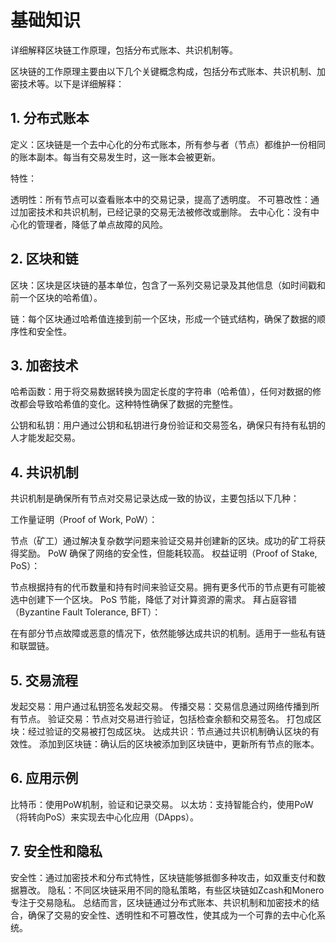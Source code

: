 # 基础知识

详细解释区块链工作原理，包括分布式账本、共识机制等。


区块链的工作原理主要由以下几个关键概念构成，包括分布式账本、共识机制、加密技术等。以下是详细解释：

## 1. 分布式账本
定义：区块链是一个去中心化的分布式账本，所有参与者（节点）都维护一份相同的账本副本。每当有交易发生时，这一账本会被更新。

特性：

透明性：所有节点可以查看账本中的交易记录，提高了透明度。
不可篡改性：通过加密技术和共识机制，已经记录的交易无法被修改或删除。
去中心化：没有中心化的管理者，降低了单点故障的风险。

## 2. 区块和链
区块：区块是区块链的基本单位，包含了一系列交易记录及其他信息（如时间戳和前一个区块的哈希值）。

链：每个区块通过哈希值连接到前一个区块，形成一个链式结构，确保了数据的顺序性和安全性。

## 3. 加密技术
哈希函数：用于将交易数据转换为固定长度的字符串（哈希值），任何对数据的修改都会导致哈希值的变化。这种特性确保了数据的完整性。

公钥和私钥：用户通过公钥和私钥进行身份验证和交易签名，确保只有持有私钥的人才能发起交易。

## 4. 共识机制
共识机制是确保所有节点对交易记录达成一致的协议，主要包括以下几种：

工作量证明（Proof of Work, PoW）：

节点（矿工）通过解决复杂数学问题来验证交易并创建新的区块。成功的矿工将获得奖励。
PoW 确保了网络的安全性，但能耗较高。
权益证明（Proof of Stake, PoS）：

节点根据持有的代币数量和持有时间来验证交易。拥有更多代币的节点更有可能被选中创建下一个区块。
PoS 节能，降低了对计算资源的需求。
拜占庭容错（Byzantine Fault Tolerance, BFT）：

在有部分节点故障或恶意的情况下，依然能够达成共识的机制。适用于一些私有链和联盟链。

## 5. 交易流程
发起交易：用户通过私钥签名发起交易。
传播交易：交易信息通过网络传播到所有节点。
验证交易：节点对交易进行验证，包括检查余额和交易签名。
打包成区块：经过验证的交易被打包成区块。
达成共识：节点通过共识机制确认区块的有效性。
添加到区块链：确认后的区块被添加到区块链中，更新所有节点的账本。


## 6. 应用示例
比特币：使用PoW机制，验证和记录交易。
以太坊：支持智能合约，使用PoW（将转向PoS）来实现去中心化应用（DApps）。

## 7. 安全性和隐私
安全性：通过加密技术和分布式特性，区块链能够抵御多种攻击，如双重支付和数据篡改。
隐私：不同区块链采用不同的隐私策略，有些区块链如Zcash和Monero专注于交易隐私。
总结而言，区块链通过分布式账本、共识机制和加密技术的结合，确保了交易的安全性、透明性和不可篡改性，使其成为一个可靠的去中心化系统。